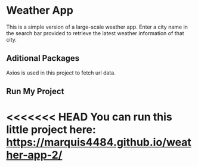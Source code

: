 # Weather App

This is a simple version of a large-scale weather app. Enter a city name in the search bar provided to retrieve the latest weather
information of that city.

## Aditional Packages 

Axios is used in this project to fetch url data.

## Run My Project

<<<<<<< HEAD
You can run this little project here: https://marquis4484.github.io/weather-app-2/
=======

